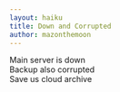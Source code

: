 ```yaml
---
layout: haiku
title: Down and Corrupted
author: mazonthemoon
---
```


Main server is down<br>
Backup also corrupted<br>
Save us cloud archive<br>
